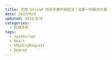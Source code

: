 ```yaml
---
title: 页面 Unload 的异步事件被取消？这是一份解决方案
date: 2022/8/9
updated: 2022/8/9
categories:
  - 前端开发
tags:
  - JavaScript
  - React
  - XMLHttpRequest
  - Beacon
---
```

